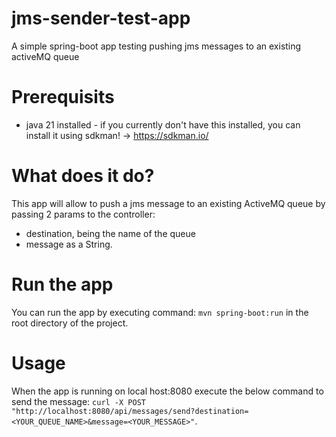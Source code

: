 # jms-sender-test-app
A simple spring-boot app testing pushing jms messages to an existing activeMQ queue


# Prerequisits
- java 21 installed - if you currently don't have this installed, you can install it using sdkman! -> https://sdkman.io/


# What does it do?
This app will allow to push a jms message to an existing ActiveMQ queue by passing 2 params to the controller:
  - destination, being the name of the queue
  - message as a String.


# Run the app
You can run the app by executing command: `mvn spring-boot:run` in the root directory of the project.

# Usage
When the app is running on local host:8080 execute the below command to send the message:
`curl -X POST "http://localhost:8080/api/messages/send?destination=<YOUR_QUEUE_NAME>&message=<YOUR_MESSAGE>"`.
